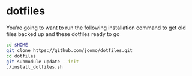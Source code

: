 dotfiles
============
You're going to want to run the following installation
command to get old files backed up and these dotfiles
ready to go

```sh
cd $HOME
git clone https://github.com/jcomo/dotfiles.git
cd dotfiles
git submodule update --init
./install_dotfiles.sh
```
